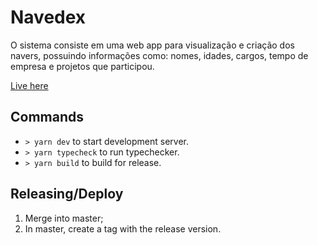 # Navedex

O sistema consiste em uma web app para visualização e criação dos navers, possuindo informações como: nomes, idades, cargos, tempo de empresa e projetos que participou.

[Live here](https://google.com)

## Commands

- `> yarn dev` to start development server.
- `> yarn typecheck` to run typechecker.
- `> yarn build` to build for release.

## Releasing/Deploy

1. Merge into master;
2. In master, create a tag with the release version.

